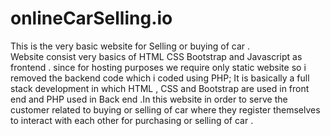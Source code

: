 # onlineCarSelling.io
  This is the very basic website for Selling or buying of car .  
  Website consist very basics of HTML CSS Bootstrap and Javascript as frontend . 
  since for hosting purposes we require only static   website so i removed the backend code which i coded using PHP;
  It is basically a full stack development in which HTML , CSS and Bootstrap are used in front end and PHP
  used in Back end .In this website in order to serve the customer related to buying or selling of car where
  they register themselves to interact with each other for purchasing or selling of car .
  # 
